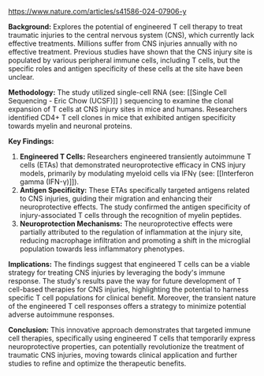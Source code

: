 https://www.nature.com/articles/s41586-024-07906-y

**Background:**  Explores the potential of engineered T cell therapy to treat traumatic injuries to the central nervous system (CNS), which currently lack effective treatments. Millions suffer from CNS injuries annually with no effective treatment. Previous studies have shown that the CNS injury site is populated by various peripheral immune cells, including T cells, but the specific roles and antigen specificity of these cells at the site have been unclear.

**Methodology:** The study utilized single-cell RNA (see: [[Single Cell Sequencing - Eric Chow (UCSF)]] ) sequencing to examine the clonal expansion of T cells at CNS injury sites in mice and humans. Researchers identified CD4+ T cell clones in mice that exhibited antigen specificity towards myelin and neuronal proteins.

**Key Findings:**

1. **Engineered T Cells:** Researchers engineered transiently autoimmune T cells (ETAs) that demonstrated neuroprotective efficacy in CNS injury models, primarily by modulating myeloid cells via IFNγ (see: [[Interferon gamma (IFN-γ)]]).
2. **Antigen Specificity:** These ETAs specifically targeted antigens related to CNS injuries, guiding their migration and enhancing their neuroprotective effects. The study confirmed the antigen specificity of injury-associated T cells through the recognition of myelin peptides.
3. **Neuroprotection Mechanisms:** The neuroprotective effects were partially attributed to the regulation of inflammation at the injury site, reducing macrophage infiltration and promoting a shift in the microglial population towards less inflammatory phenotypes.

**Implications:** The findings suggest that engineered T cells can be a viable strategy for treating CNS injuries by leveraging the body's immune response. The study's results pave the way for future development of T cell-based therapies for CNS injuries, highlighting the potential to harness specific T cell populations for clinical benefit. Moreover, the transient nature of the engineered T cell responses offers a strategy to minimize potential adverse autoimmune responses.

**Conclusion:** This innovative approach demonstrates that targeted immune cell therapies, specifically using engineered T cells that temporarily express neuroprotective properties, can potentially revolutionize the treatment of traumatic CNS injuries, moving towards clinical application and further studies to refine and optimize the therapeutic benefits.